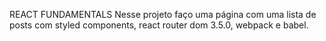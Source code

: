 REACT FUNDAMENTALS
Nesse projeto faço uma página com uma lista de posts com styled components, react router dom 3.5.0, webpack e babel.

